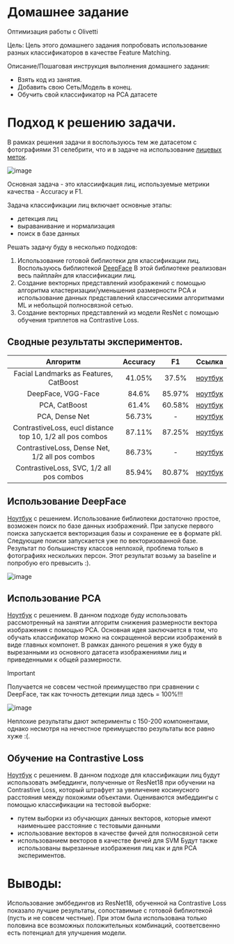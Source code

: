 # Домашнее задание
Оптимизация работы с Olivetti

Цель:
Цель этого домашнего задания попробовать использование разных классификаторов в качестве Feature Matching.

Описание/Пошаговая инструкция выполнения домашнего задания:
- Взять код из занятия.
- Добавить свою Сеть/Модель в конец.
- Обучить свой классификатор на PCA датасете

# Подход к решению задачи.
В рамках решения задачи я воспользуюсь тем же датасетом c фотографиями 31 селебрити, что и в задаче на использование [лицевых меток](https://www.kaggle.com/datasets/vasukipatel/face-recognition-dataset).

![image](https://github.com/user-attachments/assets/07b3e31e-a419-44c4-a21a-e9b24f5f2427)


Основная задача - это классиифкация лиц, используемые метрики качества - Accuracy и F1.

Задача классификации лиц включает основные этапы:
- детекция лиц
- выраванивание и нормализация
- поиск в базе данных

Решать задачу буду в несколько подходов:
1. Использование готовой библиотеки для классификации лиц. Воспользуюсь библиотекой [DeepFace](https://github.com/serengil/deepface/tree/master) В этой библиотеке реализован весь пайплайн для классификации лиц.
2. Создание векторных представлений изображений с помощью алгоритма кластеризации/уменьшения размерности PCA и использование данных представлений классическими алгоритмами ML и небольщой полносвязной сетью.
3. Создание векторных представлений из модели ResNet с помощью обучения триплетов на Contrastive Loss.

## Сводные результаты экспериментов.

| Алгоритм | Accuracy   | F1    |Ссылка    |
| :---:   | :---: | :---: |:---: |
| Facial Landmarks as Features, CatBoost| 41.05%   | 37.5%| [ноутбук](https://github.com/shakhovak/CV_OTUS_course/blob/master/HW8/HW7_Face_Landmarks_Detectorv4.ipynb)|
| DeepFace, VGG-Face  | 84.6%   |85.97% |[ноутбук](https://github.com/shakhovak/CV_OTUS_course/blob/master/HW8/DeepFace_class.ipynb)|
| PCA, CatBoost  | 61.4%  | 60.58%  |[ноутбук](https://github.com/shakhovak/CV_OTUS_course/blob/master/HW8/HW8_Face_recognition.ipynb)|
| PCA, Dense Net  | 56.73%  | -  |[ноутбук](https://github.com/shakhovak/CV_OTUS_course/blob/master/HW8/HW8_Face_recognition.ipynb)|
| ContrastiveLoss, eucl distance top 10, 1/2 all pos combos  | 87.11%  | 87.25%   |[ноутбук](https://github.com/shakhovak/CV_OTUS_course/blob/master/HW8/triplet_loss_model_train4.ipynb)|
| ContrastiveLoss, Dense Net, 1/2 all pos combos  | 86.73%  | -  |[ноутбук](https://github.com/shakhovak/CV_OTUS_course/blob/master/HW8/triplet_loss_model_train4.ipynb)|
| ContrastiveLoss, SVC, 1/2 all pos combos  | 85.94%  | 80.87%  |[ноутбук](https://github.com/shakhovak/CV_OTUS_course/blob/master/HW8/triplet_loss_model_train4.ipynb)|

## Использование DeepFace
[Ноутбук](https://github.com/shakhovak/CV_OTUS_course/blob/master/HW8/DeepFace_class.ipynb) с решением.  Использование библиотеки достаточно простое, возможен поиск по базе данных изображений. При запуске первого поиска запускается векторизация базы и сохранение ее в формате pkl. Следующие поиски запускается уже по векторизованной базе. Результат по большинству классов неплохой, проблема только в фотографиях нескольких персон. Этот результат возьму за baseline и попробую его превысить :).

![image](https://github.com/user-attachments/assets/4e769590-5020-4677-91c6-873cbcb55ce8)

## Использование PCA
[Ноутбук](https://github.com/shakhovak/CV_OTUS_course/blob/master/HW8/HW8_Face_recognition.ipynb) с решением.
В данном подходе буду использовать рассмотренный на занятии алгоритм снижения размерности вектора изображения с помощью PCA. Основная идея заключается в том, что обучать классификатор можно на сокращенной версии изображений в виде главных компонет. В рамках данного решения я уже буду в вырезанными из основного датасета изображениями лиц и приведенными к общей размерности. 
> [!IMPORTANT]
> Получается не совсем честной преимущество при сравнении с DeepFace, так как точность детекции лица здесь = 100%!!!

![image](https://github.com/user-attachments/assets/cbfba114-dbb4-45f8-8dc9-c5d4523e1b80)

Неплохие результаты дают экперименты с 150-200 компонентами, однако несмотря на нечестное преимущество результаты все равно хуже :(.

## Обучение на Contrastive Loss
[Ноутбук](https://github.com/shakhovak/CV_OTUS_course/blob/master/HW8/triplet_loss_model_train4.ipynb) с решением.
В данном подходе для классификации лиц будут использовать эмбеддинги, полученные от ResNet18 при обучении на Contrastive Loss, который штрафует за увеличение косинусного расстояния между похожими объектами. Оцениваются эмбеддингы с помощью классификации на тестовой выборке: 
- путем выборки из обучающих данных векторов, которые имеют наименьшее расстояние с тестовыми данными
- использование векторов в качестве фичей для полносвязной сети
- использованием векторов в качестве фичей для SVM
Будут также использованы вырезанные изображения лиц как и для PCA экспериментов.

# Выводы:
Использование эмббедингов из ResNet18, обученной на Contrastive Loss показало лучшие результаты, сопоставимые с готовой библиотекой (пусть и не совсем честные). При этом была использована только половина все возможных положительных комбинаций, соответсвенно есть потенциал для улучшения модели.
